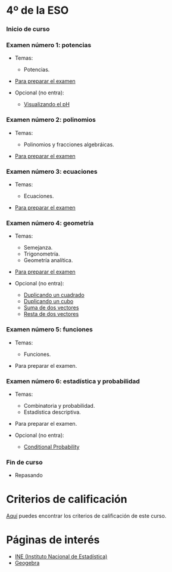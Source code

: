 # 4º de la ESO

### Inicio de curso

### Examen número 1: potencias
* Temas:
   * Potencias.

* [Para preparar el examen](e4_examen01_pe.pdf)

* Opcional (no entra):
  + [Visualizando el pH](https://youtu.be/Dpu3v3TmjQs)


### Examen número 2: polinomios
* Temas:
   * Polinomios y fracciones algebráicas.

* [Para preparar el examen](e4_examen02_pe.pdf)

### Examen número 3: ecuaciones
* Temas:
   * Ecuaciones.

* [Para preparar el examen](e4_examen03_pe.pdf)

### Examen número 4: geometría
* Temas:
   * Semejanza.
   * Trigonometría.
   * Geometría analítica.

* [Para preparar el examen](e4_examen04_pe.pdf)

* Opcional (no entra):
  + [Duplicando un cuadrado](https://youtu.be/L-MnaaRyzG8)
  + [Duplicando un cubo](https://youtu.be/8yqOvBzQPww)
  + [Suma de dos vectores](https://youtu.be/COlX9W3rp2w)
  + [Resta de dos vectores](https://youtu.be/g50ZF1hPtnQ)

  
### Examen número 5: funciones
* Temas:
   * Funciones.

* Para preparar el examen.

### Examen número 6: estadística y probabilidad
* Temas:
   * Combinatoria y probabilidad.
   * Estadística descriptiva.

* Para preparar el examen.

* Opcional (no entra):
  + [Conditional Probability](https://youtu.be/JGeTcRfKgBo)


### Fin de curso
* Repasando


# Criterios de calificación
[Aquí](../criterios/criterios_calificacion.pdf) puedes encontrar los criterios
de calificación de este curso. 


# Páginas de interés

* [INE (Instituto Nacional de Estadística)](https://www.ine.es)
* [Geogebra](https://www.geogebra.org/classic)

